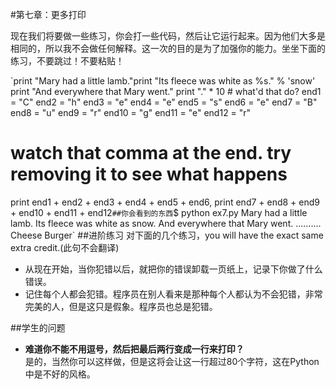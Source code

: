 #第七章：更多打印

现在我们将要做一些练习，你会打一些代码，然后让它运行起来。因为他们大多是相同的，所以我不会做任何解释。这一次的目的是为了加强你的能力。坐坐下面的练习，不要跳过！不要粘贴！

`print "Mary had a little lamb."print "Its fleece was white as %s." % 'snow' print "And everywhere that Mary went."print "." * 10 # what'd that do?end1 = "C" end2 = "h" end3 = "e" end4 = "e" end5 = "s" end6 = "e" end7 = "B" end8 = "u" end9 = "r" end10 = "g" end11 = "e" end12 = "r"# watch that comma at the end. try removing it to see what happensprint end1 + end2 + end3 + end4 + end5 + end6, print end7 + end8 + end9 + end10 + end11 + end12`
##你会看到的东西
`$ python ex7.pyMary had a little lamb.Its fleece was white as snow. And everywhere that Mary went. ..........Cheese Burger`
##进阶练习
对下面的几个练习，you will have the exact same extra credit.(此句不会翻译)
- 从现在开始，当你犯错以后，就把你的错误卸载一页纸上，记录下你做了什么错误。
- 记住每个人都会犯错。程序员在别人看来是那种每个人都认为不会犯错，非常完美的人，但是这只是假象。程序员也总是犯错。

##学生的问题

- **难道你不能不用逗号，然后把最后两行变成一行来打印？**<br />是的，当然你可以这样做，但是这将会让这一行超过80个字符，这在Python中是不好的风格。
